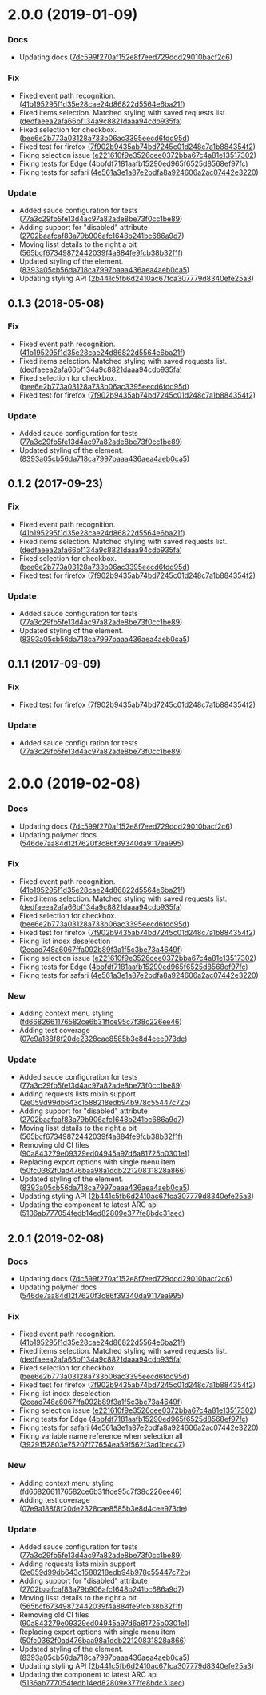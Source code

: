 <a name="2.0.0"></a>
# 2.0.0 (2019-01-09)


### Docs

* Updating docs ([7dc599f270af152e8f7eed729ddd29010bacf2c6](https://github.com/advanced-rest-client/project-requests-list/commit/7dc599f270af152e8f7eed729ddd29010bacf2c6))

### Fix

* Fixed event path recognition. ([41b195295f1d35e28cae24d86822d5564e6ba21f](https://github.com/advanced-rest-client/project-requests-list/commit/41b195295f1d35e28cae24d86822d5564e6ba21f))
* Fixed items selection. Matched styling with saved requests list. ([dedfaeea2afa66bf134a9c8821daaa94cdb935fa](https://github.com/advanced-rest-client/project-requests-list/commit/dedfaeea2afa66bf134a9c8821daaa94cdb935fa))
* Fixed selection for checkbox. ([bee6e2b773a03128a733b06ac3395eecd6fdd95d](https://github.com/advanced-rest-client/project-requests-list/commit/bee6e2b773a03128a733b06ac3395eecd6fdd95d))
* Fixed test for firefox ([7f902b9435ab74bd7245c01d248c7a1b884354f2](https://github.com/advanced-rest-client/project-requests-list/commit/7f902b9435ab74bd7245c01d248c7a1b884354f2))
* Fixing selection issue ([e221610f9e3526cee0372bba67c4a81e13517302](https://github.com/advanced-rest-client/project-requests-list/commit/e221610f9e3526cee0372bba67c4a81e13517302))
* Fixing tests for Edge ([4bbfdf7181aafb15290ed965f6525d8568ef97fc](https://github.com/advanced-rest-client/project-requests-list/commit/4bbfdf7181aafb15290ed965f6525d8568ef97fc))
* Fixing tests for safari ([4e561a3e1a87e2bdfa8a924606a2ac07442e3220](https://github.com/advanced-rest-client/project-requests-list/commit/4e561a3e1a87e2bdfa8a924606a2ac07442e3220))

### Update

* Added sauce configuration for tests ([77a3c29fb5fe13d4ac97a82ade8be73f0cc1be89](https://github.com/advanced-rest-client/project-requests-list/commit/77a3c29fb5fe13d4ac97a82ade8be73f0cc1be89))
* Adding support for "disabled" attribute ([2702baafcaf83a79b906afc1648b241bc686a9d7](https://github.com/advanced-rest-client/project-requests-list/commit/2702baafcaf83a79b906afc1648b241bc686a9d7))
* Moving lisst details to the right a bit ([565bcf67349872442039f4a884fe9fcb38b32f1f](https://github.com/advanced-rest-client/project-requests-list/commit/565bcf67349872442039f4a884fe9fcb38b32f1f))
* Updated styling of the element. ([8393a05cb56da718ca7997baaa436aea4aeb0ca5](https://github.com/advanced-rest-client/project-requests-list/commit/8393a05cb56da718ca7997baaa436aea4aeb0ca5))
* Updating styling API ([2b441c5fb6d2410ac67fca307779d8340efe25a3](https://github.com/advanced-rest-client/project-requests-list/commit/2b441c5fb6d2410ac67fca307779d8340efe25a3))



<a name="0.1.3"></a>
## 0.1.3 (2018-05-08)


### Fix

* Fixed event path recognition. ([41b195295f1d35e28cae24d86822d5564e6ba21f](https://github.com/advanced-rest-client/project-requests-list/commit/41b195295f1d35e28cae24d86822d5564e6ba21f))
* Fixed items selection. Matched styling with saved requests list. ([dedfaeea2afa66bf134a9c8821daaa94cdb935fa](https://github.com/advanced-rest-client/project-requests-list/commit/dedfaeea2afa66bf134a9c8821daaa94cdb935fa))
* Fixed selection for checkbox. ([bee6e2b773a03128a733b06ac3395eecd6fdd95d](https://github.com/advanced-rest-client/project-requests-list/commit/bee6e2b773a03128a733b06ac3395eecd6fdd95d))
* Fixed test for firefox ([7f902b9435ab74bd7245c01d248c7a1b884354f2](https://github.com/advanced-rest-client/project-requests-list/commit/7f902b9435ab74bd7245c01d248c7a1b884354f2))

### Update

* Added sauce configuration for tests ([77a3c29fb5fe13d4ac97a82ade8be73f0cc1be89](https://github.com/advanced-rest-client/project-requests-list/commit/77a3c29fb5fe13d4ac97a82ade8be73f0cc1be89))
* Updated styling of the element. ([8393a05cb56da718ca7997baaa436aea4aeb0ca5](https://github.com/advanced-rest-client/project-requests-list/commit/8393a05cb56da718ca7997baaa436aea4aeb0ca5))



<a name="0.1.2"></a>
## 0.1.2 (2017-09-23)


### Fix

* Fixed event path recognition. ([41b195295f1d35e28cae24d86822d5564e6ba21f](https://github.com/advanced-rest-client/project-requests-list/commit/41b195295f1d35e28cae24d86822d5564e6ba21f))
* Fixed items selection. Matched styling with saved requests list. ([dedfaeea2afa66bf134a9c8821daaa94cdb935fa](https://github.com/advanced-rest-client/project-requests-list/commit/dedfaeea2afa66bf134a9c8821daaa94cdb935fa))
* Fixed selection for checkbox. ([bee6e2b773a03128a733b06ac3395eecd6fdd95d](https://github.com/advanced-rest-client/project-requests-list/commit/bee6e2b773a03128a733b06ac3395eecd6fdd95d))
* Fixed test for firefox ([7f902b9435ab74bd7245c01d248c7a1b884354f2](https://github.com/advanced-rest-client/project-requests-list/commit/7f902b9435ab74bd7245c01d248c7a1b884354f2))

### Update

* Added sauce configuration for tests ([77a3c29fb5fe13d4ac97a82ade8be73f0cc1be89](https://github.com/advanced-rest-client/project-requests-list/commit/77a3c29fb5fe13d4ac97a82ade8be73f0cc1be89))
* Updated styling of the element. ([8393a05cb56da718ca7997baaa436aea4aeb0ca5](https://github.com/advanced-rest-client/project-requests-list/commit/8393a05cb56da718ca7997baaa436aea4aeb0ca5))



<a name="0.1.1"></a>
## 0.1.1 (2017-09-09)


### Fix

* Fixed test for firefox ([7f902b9435ab74bd7245c01d248c7a1b884354f2](https://github.com/advanced-rest-client/project-requests-list/commit/7f902b9435ab74bd7245c01d248c7a1b884354f2))

### Update

* Added sauce configuration for tests ([77a3c29fb5fe13d4ac97a82ade8be73f0cc1be89](https://github.com/advanced-rest-client/project-requests-list/commit/77a3c29fb5fe13d4ac97a82ade8be73f0cc1be89))



# 2.0.0 (2019-02-08)


### Docs

* Updating docs ([7dc599f270af152e8f7eed729ddd29010bacf2c6](https://github.com/advanced-rest-client/project-requests-list/commit/7dc599f270af152e8f7eed729ddd29010bacf2c6))
* Updating polymer docs ([546de7aa84d12f7620f3c86f39340da9117ea995](https://github.com/advanced-rest-client/project-requests-list/commit/546de7aa84d12f7620f3c86f39340da9117ea995))

### Fix

* Fixed event path recognition. ([41b195295f1d35e28cae24d86822d5564e6ba21f](https://github.com/advanced-rest-client/project-requests-list/commit/41b195295f1d35e28cae24d86822d5564e6ba21f))
* Fixed items selection. Matched styling with saved requests list. ([dedfaeea2afa66bf134a9c8821daaa94cdb935fa](https://github.com/advanced-rest-client/project-requests-list/commit/dedfaeea2afa66bf134a9c8821daaa94cdb935fa))
* Fixed selection for checkbox. ([bee6e2b773a03128a733b06ac3395eecd6fdd95d](https://github.com/advanced-rest-client/project-requests-list/commit/bee6e2b773a03128a733b06ac3395eecd6fdd95d))
* Fixed test for firefox ([7f902b9435ab74bd7245c01d248c7a1b884354f2](https://github.com/advanced-rest-client/project-requests-list/commit/7f902b9435ab74bd7245c01d248c7a1b884354f2))
* Fixing list index deselection ([2cead748a6067ffa092b89f3a1f5c3be73a4649f](https://github.com/advanced-rest-client/project-requests-list/commit/2cead748a6067ffa092b89f3a1f5c3be73a4649f))
* Fixing selection issue ([e221610f9e3526cee0372bba67c4a81e13517302](https://github.com/advanced-rest-client/project-requests-list/commit/e221610f9e3526cee0372bba67c4a81e13517302))
* Fixing tests for Edge ([4bbfdf7181aafb15290ed965f6525d8568ef97fc](https://github.com/advanced-rest-client/project-requests-list/commit/4bbfdf7181aafb15290ed965f6525d8568ef97fc))
* Fixing tests for safari ([4e561a3e1a87e2bdfa8a924606a2ac07442e3220](https://github.com/advanced-rest-client/project-requests-list/commit/4e561a3e1a87e2bdfa8a924606a2ac07442e3220))

### New

* Adding context menu styling ([fd6682661176582ce6b31ffce95c7f38c226ee46](https://github.com/advanced-rest-client/project-requests-list/commit/fd6682661176582ce6b31ffce95c7f38c226ee46))
* Adding test coverage ([07e9a188f8f20de2328cae8585b3e8d4cee973de](https://github.com/advanced-rest-client/project-requests-list/commit/07e9a188f8f20de2328cae8585b3e8d4cee973de))

### Update

* Added sauce configuration for tests ([77a3c29fb5fe13d4ac97a82ade8be73f0cc1be89](https://github.com/advanced-rest-client/project-requests-list/commit/77a3c29fb5fe13d4ac97a82ade8be73f0cc1be89))
* Adding requests lists mixin support ([2e059d99db643c1588218edb94b978c55447c72b](https://github.com/advanced-rest-client/project-requests-list/commit/2e059d99db643c1588218edb94b978c55447c72b))
* Adding support for "disabled" attribute ([2702baafcaf83a79b906afc1648b241bc686a9d7](https://github.com/advanced-rest-client/project-requests-list/commit/2702baafcaf83a79b906afc1648b241bc686a9d7))
* Moving lisst details to the right a bit ([565bcf67349872442039f4a884fe9fcb38b32f1f](https://github.com/advanced-rest-client/project-requests-list/commit/565bcf67349872442039f4a884fe9fcb38b32f1f))
* Removing old CI files ([90a843279e09329ed04945a97d6a81725b0301e1](https://github.com/advanced-rest-client/project-requests-list/commit/90a843279e09329ed04945a97d6a81725b0301e1))
* Replacing export options with single menu item ([50fc0362f0ad476baa98a1ddb22120831828a866](https://github.com/advanced-rest-client/project-requests-list/commit/50fc0362f0ad476baa98a1ddb22120831828a866))
* Updated styling of the element. ([8393a05cb56da718ca7997baaa436aea4aeb0ca5](https://github.com/advanced-rest-client/project-requests-list/commit/8393a05cb56da718ca7997baaa436aea4aeb0ca5))
* Updating styling API ([2b441c5fb6d2410ac67fca307779d8340efe25a3](https://github.com/advanced-rest-client/project-requests-list/commit/2b441c5fb6d2410ac67fca307779d8340efe25a3))
* Updating the component to latest ARC api ([5136ab777054fedb14ed82809e377fe8bdc31aec](https://github.com/advanced-rest-client/project-requests-list/commit/5136ab777054fedb14ed82809e377fe8bdc31aec))



## 2.0.1 (2019-02-08)


### Docs

* Updating docs ([7dc599f270af152e8f7eed729ddd29010bacf2c6](https://github.com/advanced-rest-client/project-requests-list/commit/7dc599f270af152e8f7eed729ddd29010bacf2c6))
* Updating polymer docs ([546de7aa84d12f7620f3c86f39340da9117ea995](https://github.com/advanced-rest-client/project-requests-list/commit/546de7aa84d12f7620f3c86f39340da9117ea995))

### Fix

* Fixed event path recognition. ([41b195295f1d35e28cae24d86822d5564e6ba21f](https://github.com/advanced-rest-client/project-requests-list/commit/41b195295f1d35e28cae24d86822d5564e6ba21f))
* Fixed items selection. Matched styling with saved requests list. ([dedfaeea2afa66bf134a9c8821daaa94cdb935fa](https://github.com/advanced-rest-client/project-requests-list/commit/dedfaeea2afa66bf134a9c8821daaa94cdb935fa))
* Fixed selection for checkbox. ([bee6e2b773a03128a733b06ac3395eecd6fdd95d](https://github.com/advanced-rest-client/project-requests-list/commit/bee6e2b773a03128a733b06ac3395eecd6fdd95d))
* Fixed test for firefox ([7f902b9435ab74bd7245c01d248c7a1b884354f2](https://github.com/advanced-rest-client/project-requests-list/commit/7f902b9435ab74bd7245c01d248c7a1b884354f2))
* Fixing list index deselection ([2cead748a6067ffa092b89f3a1f5c3be73a4649f](https://github.com/advanced-rest-client/project-requests-list/commit/2cead748a6067ffa092b89f3a1f5c3be73a4649f))
* Fixing selection issue ([e221610f9e3526cee0372bba67c4a81e13517302](https://github.com/advanced-rest-client/project-requests-list/commit/e221610f9e3526cee0372bba67c4a81e13517302))
* Fixing tests for Edge ([4bbfdf7181aafb15290ed965f6525d8568ef97fc](https://github.com/advanced-rest-client/project-requests-list/commit/4bbfdf7181aafb15290ed965f6525d8568ef97fc))
* Fixing tests for safari ([4e561a3e1a87e2bdfa8a924606a2ac07442e3220](https://github.com/advanced-rest-client/project-requests-list/commit/4e561a3e1a87e2bdfa8a924606a2ac07442e3220))
* Fixing variable name reference when selection all ([3929152803e75207f77654ea59f562f3ad1bec47](https://github.com/advanced-rest-client/project-requests-list/commit/3929152803e75207f77654ea59f562f3ad1bec47))

### New

* Adding context menu styling ([fd6682661176582ce6b31ffce95c7f38c226ee46](https://github.com/advanced-rest-client/project-requests-list/commit/fd6682661176582ce6b31ffce95c7f38c226ee46))
* Adding test coverage ([07e9a188f8f20de2328cae8585b3e8d4cee973de](https://github.com/advanced-rest-client/project-requests-list/commit/07e9a188f8f20de2328cae8585b3e8d4cee973de))

### Update

* Added sauce configuration for tests ([77a3c29fb5fe13d4ac97a82ade8be73f0cc1be89](https://github.com/advanced-rest-client/project-requests-list/commit/77a3c29fb5fe13d4ac97a82ade8be73f0cc1be89))
* Adding requests lists mixin support ([2e059d99db643c1588218edb94b978c55447c72b](https://github.com/advanced-rest-client/project-requests-list/commit/2e059d99db643c1588218edb94b978c55447c72b))
* Adding support for "disabled" attribute ([2702baafcaf83a79b906afc1648b241bc686a9d7](https://github.com/advanced-rest-client/project-requests-list/commit/2702baafcaf83a79b906afc1648b241bc686a9d7))
* Moving lisst details to the right a bit ([565bcf67349872442039f4a884fe9fcb38b32f1f](https://github.com/advanced-rest-client/project-requests-list/commit/565bcf67349872442039f4a884fe9fcb38b32f1f))
* Removing old CI files ([90a843279e09329ed04945a97d6a81725b0301e1](https://github.com/advanced-rest-client/project-requests-list/commit/90a843279e09329ed04945a97d6a81725b0301e1))
* Replacing export options with single menu item ([50fc0362f0ad476baa98a1ddb22120831828a866](https://github.com/advanced-rest-client/project-requests-list/commit/50fc0362f0ad476baa98a1ddb22120831828a866))
* Updated styling of the element. ([8393a05cb56da718ca7997baaa436aea4aeb0ca5](https://github.com/advanced-rest-client/project-requests-list/commit/8393a05cb56da718ca7997baaa436aea4aeb0ca5))
* Updating styling API ([2b441c5fb6d2410ac67fca307779d8340efe25a3](https://github.com/advanced-rest-client/project-requests-list/commit/2b441c5fb6d2410ac67fca307779d8340efe25a3))
* Updating the component to latest ARC api ([5136ab777054fedb14ed82809e377fe8bdc31aec](https://github.com/advanced-rest-client/project-requests-list/commit/5136ab777054fedb14ed82809e377fe8bdc31aec))



